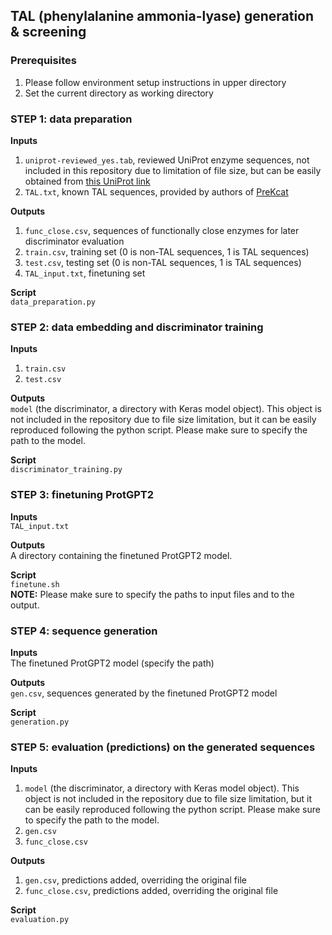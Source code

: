 
## TAL (phenylalanine ammonia-lyase) generation & screening

### Prerequisites
1) Please follow environment setup instructions in upper directory
2) Set the current directory as working directory

### STEP 1: data preparation

**Inputs** 
1) `uniprot-reviewed_yes.tab`, reviewed UniProt enzyme sequences, not included in this repository due to limitation of file size, but can be easily obtained from [this UniProt link](https://www.uniprot.org/uniprotkb?facets=reviewed%3Atrue&query=enzyme)
2) `TAL.txt`, known TAL sequences, provided by authors of [PreKcat](https://www.biorxiv.org/content/10.1101/2022.11.23.517595v1.abstract)

**Outputs**
1) `func_close.csv`, sequences of functionally close enzymes for later discriminator evaluation
2) `train.csv`, training set (0 is non-TAL sequences, 1 is TAL sequences)
3) `test.csv`, testing set (0 is non-TAL sequences, 1 is TAL sequences)
4) `TAL_input.txt`, finetuning set

**Script**  
`data_preparation.py`  

### STEP 2: data embedding and discriminator training
**Inputs**
1) `train.csv`
2) `test.csv`

**Outputs**  
`model` (the discriminator, a directory with Keras model object). 
This object is not included in the repository due to file size limitation, but it can be easily reproduced following the python script. Please make sure to specify the path to the model.

**Script**  
`discriminator_training.py`  

### STEP 3: finetuning ProtGPT2
**Inputs**  
`TAL_input.txt`

**Outputs**  
A directory containing the finetuned ProtGPT2 model.  

**Script**  
`finetune.sh`  
**NOTE:** Please make sure to specify the paths to input files and to the output.

### STEP 4: sequence generation
**Inputs**  
The finetuned ProtGPT2 model (specify the path)

**Outputs**  
`gen.csv`, sequences generated by the finetuned ProtGPT2 model

**Script**  
`generation.py`

### STEP 5: evaluation (predictions) on the generated sequences
**Inputs**
1) `model` (the discriminator, a directory with Keras model object). This object is not included in the repository due to file size limitation, but it can be easily reproduced following the python script. Please make sure to specify the path to the model.
2) `gen.csv`
3) `func_close.csv`

**Outputs**
1) `gen.csv`, predictions added, overriding the original file
2) `func_close.csv`, predictions added, overriding the original file

**Script**  
`evaluation.py`







